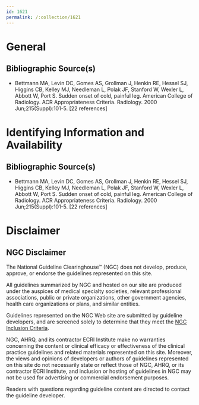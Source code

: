 ```yaml
---
id: 1621
permalink: /:collection/1621
---
```


# General

## Bibliographic Source(s)

- Bettmann MA, Levin DC, Gomes AS, Grollman J, Henkin RE, Hessel SJ, Higgins CB, Kelley MJ, Needleman L, Polak JF, Stanford W, Wexler L, Abbott W, Port S. Sudden onset of cold, painful leg. American College of Radiology. ACR Appropriateness Criteria. Radiology. 2000 Jun;215(Suppl):101-5. [22 references]

# Identifying Information and Availability

## Bibliographic Source(s)

- Bettmann MA, Levin DC, Gomes AS, Grollman J, Henkin RE, Hessel SJ, Higgins CB, Kelley MJ, Needleman L, Polak JF, Stanford W, Wexler L, Abbott W, Port S. Sudden onset of cold, painful leg. American College of Radiology. ACR Appropriateness Criteria. Radiology. 2000 Jun;215(Suppl):101-5. [22 references]

# Disclaimer

## NGC Disclaimer

The National Guideline Clearinghouse™ (NGC) does not develop, produce, approve, or endorse the guidelines represented on this site.

All guidelines summarized by NGC and hosted on our site are produced under the auspices of medical specialty societies, relevant professional associations, public or private organizations, other government agencies, health care organizations or plans, and similar entities.

Guidelines represented on the NGC Web site are submitted by guideline developers, and are screened solely to determine that they meet the [NGC Inclusion Criteria](/help-and-about/summaries/inclusion-criteria).

NGC, AHRQ, and its contractor ECRI Institute make no warranties concerning the content or clinical efficacy or effectiveness of the clinical practice guidelines and related materials represented on this site. Moreover, the views and opinions of developers or authors of guidelines represented on this site do not necessarily state or reflect those of NGC, AHRQ, or its contractor ECRI Institute, and inclusion or hosting of guidelines in NGC may not be used for advertising or commercial endorsement purposes.

Readers with questions regarding guideline content are directed to contact the guideline developer.

